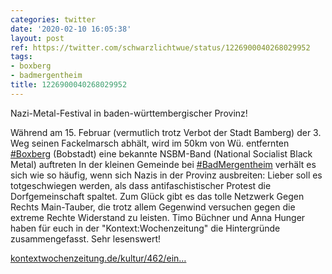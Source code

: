 ```yaml
---
categories: twitter
date: '2020-02-10 16:05:38'
layout: post
ref: https://twitter.com/schwarzlichtwue/status/1226900040268029952
tags:
- boxberg
- badmergentheim
title: 1226900040268029952
---
```

Nazi-Metal-Festival in baden-württembergischer Provinz!

Während am 15. Februar (vermutlich trotz Verbot der Stadt Bamberg) der 3. Weg seinen Fackelmarsch abhält, wird im 50km von Wü. entfernten [#Boxberg](/t/boxberg) (Bobstadt) eine bekannte NSBM-Band (National Socialist Black Metal) auftreten
In der kleinen Gemeinde bei [#BadMergentheim](/t/badmergentheim) verhält es sich wie so häufig, wenn sich Nazis in der Provinz ausbreiten: Lieber soll es totgeschwiegen werden, als dass antifaschistischer Protest die Dorfgemeinschaft spaltet.
Zum Glück gibt es das tolle Netzwerk Gegen Rechts Main-Tauber, die trotz allem Gegenwind versuchen gegen die extreme Rechte Widerstand zu leisten.
Timo Büchner und Anna Hunger haben für euch in der "Kontext:Wochenzeitung" die Hintergründe zusammengefasst. Sehr lesenswert!



[kontextwochenzeitung.de/kultur/462/ein…](https://www.kontextwochenzeitung.de/kultur/462/eine-truegerische-idylle-6496.html)